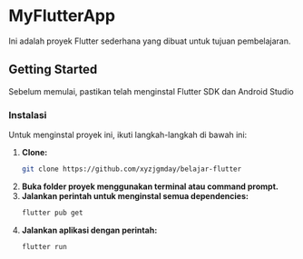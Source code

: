 # MyFlutterApp

Ini adalah proyek Flutter sederhana yang dibuat untuk tujuan pembelajaran.

## Getting Started

Sebelum memulai, pastikan telah menginstal Flutter SDK dan Android Studio

### Instalasi

Untuk menginstal proyek ini, ikuti langkah-langkah di bawah ini:

1. **Clone:**
   ```bash
   git clone https://github.com/xyzjgmday/belajar-flutter
   ```
2. **Buka folder proyek menggunakan terminal atau command prompt.**
3. **Jalankan perintah untuk menginstal semua dependencies:**
   ```bash
   flutter pub get
   ```
4. **Jalankan aplikasi dengan perintah:**
   ```bash
   flutter run
   ```
